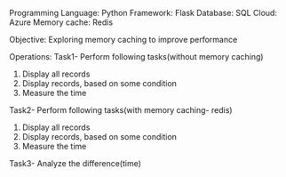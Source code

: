 Programming Language: Python
Framework: Flask
Database: SQL
Cloud: Azure
Memory cache: Redis

Objective: Exploring memory caching to improve performance

Operations:
Task1- Perform following tasks(without memory caching)
1. Display all records
2. Display records, based on some condition
3. Measure the time

Task2- Perform following tasks(with memory caching- redis)
1. Display all records
2. Display records, based on some condition
3. Measure the time

Task3- Analyze the difference(time)

